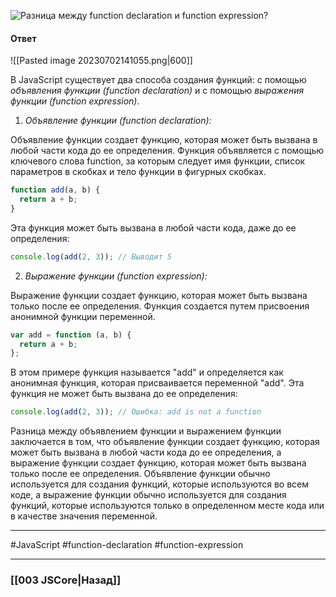 ![Разница между function declaration и function expression?](https://youtu.be/ycYp7CYOnO0?t=632)

#### Ответ

![[Pasted image 20230702141055.png|600]]

В JavaScript существует два способа создания функций: с помощью *объявления функции (function declaration)* и с помощью *выражения функции (function expression)*.

1. *Объявление функции (function declaration):*

Объявление функции создает функцию, которая может быть вызвана в любой части кода до ее определения. Функция объявляется с помощью ключевого слова function, за которым следует имя функции, список параметров в скобках и тело функции в фигурных скобках.

```javascript
function add(a, b) {
  return a + b;
}
```

Эта функция может быть вызвана в любой части кода, даже до ее определения:

```javascript
console.log(add(2, 3)); // Выводит 5
```

2. *Выражение функции (function expression):*

Выражение функции создает функцию, которая может быть вызвана только после ее определения. Функция создается путем присвоения анонимной функции переменной.

```javascript
var add = function (a, b) {
  return a + b;
};
```

В этом примере функция называется "add" и определяется как анонимная функция, которая присваивается переменной "add". Эта функция не может быть вызвана до ее определения:

```javascript
console.log(add(2, 3)); // Ошибка: add is not a function
```

Разница между объявлением функции и выражением функции заключается в том, что объявление функции создает функцию, которая может быть вызвана в любой части кода до ее определения, а выражение функции создает функцию, которая может быть вызвана только после ее определения. Объявление функции обычно используется для создания функций, которые используются во всем коде, а выражение функции обычно используется для создания функций, которые используются только в определенном месте кода или в качестве значения переменной.

___
#JavaScript #function-declaration #function-expression

___

### [[003 JSCore|Назад]]
